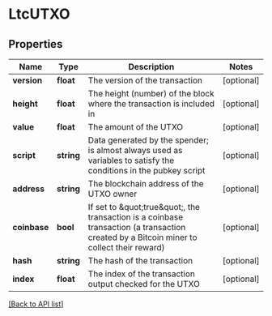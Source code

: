 # LtcUTXO

## Properties

Name | Type | Description | Notes
------------ | ------------- | ------------- | -------------
**version** | **float** | The version of the transaction | [optional]
**height** | **float** | The height (number) of the block where the transaction is included in | [optional]
**value** | **float** | The amount of the UTXO | [optional]
**script** | **string** | Data generated by the spender; is almost always used as variables to satisfy the conditions in the pubkey script | [optional]
**address** | **string** | The blockchain address of the UTXO owner | [optional]
**coinbase** | **bool** | If set to \&quot;true\&quot;, the transaction is a coinbase transaction (a transaction created by a Bitcoin miner to collect their reward) | [optional]
**hash** | **string** | The hash of the transaction | [optional]
**index** | **float** | The index of the transaction output checked for the UTXO | [optional]

[[Back to API list]](../../README.md#api-endpoints)
